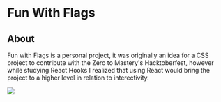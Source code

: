# Fun With Flags

## About

Fun with Flags is a personal project, it was originally an idea for a CSS project to contribute with the Zero to Mastery's Hacktoberfest, however while studying React Hooks I realized that using React would bring the project to a higher level in relation to interectivity.

<img src="https://github.com/TauDuque/fun-with-flags/blob/main/SHELDONU3.gif" />

